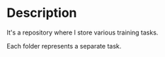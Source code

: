 # Description

It's a repository where I store various training tasks.

Each folder represents a separate task.
